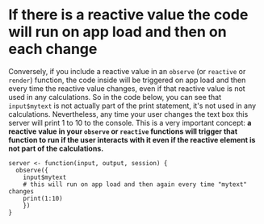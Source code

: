 # If there is a reactive value the code will run on app load and then on each change

Conversely, if you include a reactive value in an `observe` (or `reactive` or `render`) function, the code inside will be triggered on app load and then every time the reactive value changes, even if that reactive value is not used in any calculations. So in the code below, you can see that `input$mytext` is not actually part of the print statement, it's not used in any calculations. Nevertheless, any time your user changes the text box this server will print 1 to 10 to the console. This is a very important concept: **a reactive value in your `observe` or `reactive` functions will trigger that function to run if the user interacts with it even if the reactive element is not part of the calculations.**

```
server <- function(input, output, session) {
  observe({
    input$mytext
    # this will run on app load and then again every time "mytext" changes
    print(1:10) 
    })
}
```